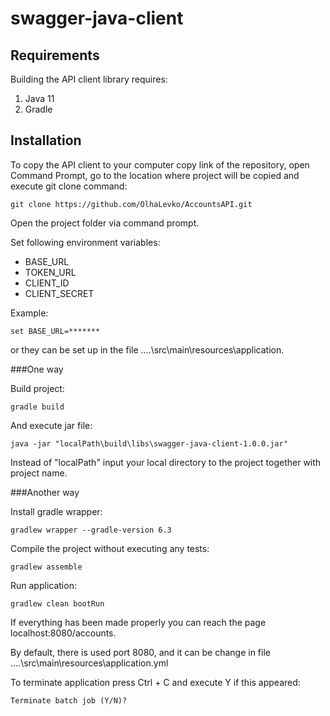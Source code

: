 # swagger-java-client


## Requirements

Building the API client library requires:
1. Java 11
2. Gradle

## Installation

To copy the API client to your computer copy link of the repository, open Command Prompt, go to the location where project will be copied and execute git clone command:

```shell
git clone https://github.com/OlhaLevko/AccountsAPI.git
```

Open the project folder via command prompt.

Set following environment variables:
* BASE_URL
* TOKEN_URL
* CLIENT_ID
* CLIENT_SECRET

Example:

```shell
set BASE_URL=*******
```

or they can be set up in the file ..\..\src\main\resources\application.

###One way 

Build project:
```shell
gradle build
```

And execute jar file: 

```shell
java -jar "localPath\build\libs\swagger-java-client-1.0.0.jar"
```

Instead of "localPath" input your local directory to the project together with project name.

###Another way

Install gradle wrapper:

```shell
gradlew wrapper --gradle-version 6.3
```
Compile the project without executing any tests:
```shell
gradlew assemble
```

Run application:
```shell
gradlew clean bootRun
```

If everything has been made properly you can reach the page localhost:8080/accounts.

By default, there is used port 8080, and it can be change in file ..\..\src\main\resources\application.yml

To terminate application press Ctrl + C and execute Y if this appeared:

```shell
Terminate batch job (Y/N)?
```
